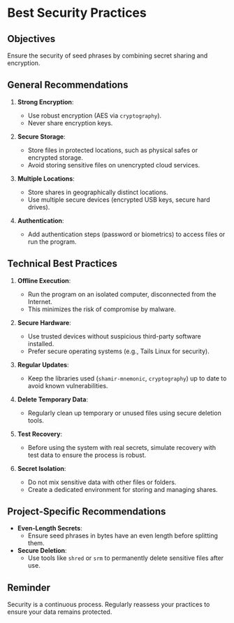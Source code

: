 # Best Security Practices

## Objectives
Ensure the security of seed phrases by combining secret sharing and encryption.

## General Recommendations

1. **Strong Encryption**:
   - Use robust encryption (AES via `cryptography`).
   - Never share encryption keys.

2. **Secure Storage**:
   - Store files in protected locations, such as physical safes or encrypted storage.
   - Avoid storing sensitive files on unencrypted cloud services.

3. **Multiple Locations**:
   - Store shares in geographically distinct locations.
   - Use multiple secure devices (encrypted USB keys, secure hard drives).

4. **Authentication**:
   - Add authentication steps (password or biometrics) to access files or run the program.

## Technical Best Practices

1. **Offline Execution**:
   - Run the program on an isolated computer, disconnected from the Internet.
   - This minimizes the risk of compromise by malware.

2. **Secure Hardware**:
   - Use trusted devices without suspicious third-party software installed.
   - Prefer secure operating systems (e.g., Tails Linux for security).

3. **Regular Updates**:
   - Keep the libraries used (`shamir-mnemonic`, `cryptography`) up to date to avoid known vulnerabilities.

4. **Delete Temporary Data**:
   - Regularly clean up temporary or unused files using secure deletion tools.

5. **Test Recovery**:
   - Before using the system with real secrets, simulate recovery with test data to ensure the process is robust.

6. **Secret Isolation**:
   - Do not mix sensitive data with other files or folders.
   - Create a dedicated environment for storing and managing shares.

## Project-Specific Recommendations

- **Even-Length Secrets**:
  - Ensure seed phrases in bytes have an even length before splitting them.
- **Secure Deletion**:
  - Use tools like `shred` or `srm` to permanently delete sensitive files after use.

## Reminder
Security is a continuous process. Regularly reassess your practices to ensure your data remains protected.